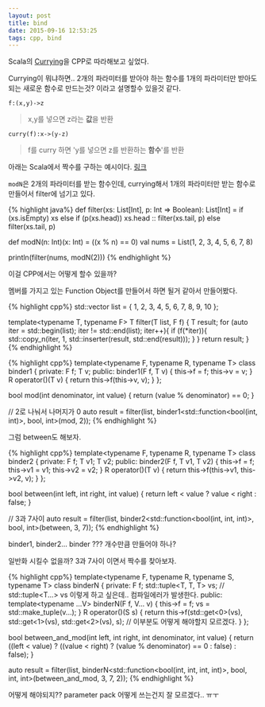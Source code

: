 ```yaml
---
layout: post
title: bind
date: 2015-09-16 12:53:25
tags: cpp, bind
---
```


Scala의 [Currying](https://en.wikipedia.org/wiki/Currying)을 CPP로 따라해보고 싶었다. 

Currying이 뭐냐하면.. 2개의 파라미터를 받아야 하는 함수를 1개의 파라미터만 받아도 되는 새로운 함수로 만드는것? 이라고 설명할수 있을것 같다.

`f:(x,y)->z` 

> x,y를 넣으면 z라는 **값**을 반환

`curry(f):x->(y-z)` 

> f를 curry 하면 'y를 넣으면 z를 반환하는 **함수**'를 반환


아래는 Scala에서 짝수를 구하는 예시이다. [링크](http://docs.scala-lang.org/ko/tutorials/tour/currying.html)

`modN`은 2개의 파라미터를 받는 함수인데, currying해서 1개의 파라미터만 받는 함수로 만들어서 filter에 넘기고 있다.

{% highlight java%}
def filter(xs: List[Int], p: Int => Boolean): List[Int] =
    if (xs.isEmpty) xs
    else if (p(xs.head)) xs.head :: filter(xs.tail, p)
    else filter(xs.tail, p)

def modN(n: Int)(x: Int) = ((x % n) == 0)
val nums = List(1, 2, 3, 4, 5, 6, 7, 8)

println(filter(nums, modN(2)))
{% endhighlight %}

이걸 CPP에서는 어떻게 할수 있을까?

멤버를 가지고 있는 Function Object를 만들어서 하면 될거 같아서 만들어봤다.

{% highlight cpp%}
std::vector<int> list = { 1, 2, 3, 4, 5, 6, 7, 8, 9, 10 };

template<typename T, typename F>
T filter(T list, F f)
{
	T result;
	for (auto iter = std::begin(list); iter != std::end(list); iter++){
		if (f(*iter)){
			std::copy_n(iter, 1, std::inserter(result, std::end(result)));
		}
	}
	return result;
}
{% endhighlight %}

{% highlight cpp%}
template<typename F, typename R, typename T>
class binder1
{
private:
	F f;
	T v;
public:
	binder1(F f, T v)
	{
		this->f = f;
		this->v = v;
	}
	R operator()(T v)
	{
		return this->f(this->v, v);
	}
};

bool mod(int denominator, int value)
{
	return (value % denominator) == 0;
}

// 2로 나눠서 나머지가 0
auto result = filter(list, binder1<std::function<bool(int, int)>, bool, int>(mod, 2));
{% endhighlight %}

그럼 between도 해보자.

{% highlight cpp%}
template<typename F, typename R, typename T>
class binder2
{
private:
	F f;
	T v1;
	T v2;
public:
	binder2(F f, T v1, T v2)
	{
		this->f = f;
		this->v1 = v1;
		this->v2 = v2;
	}
	R operator()(T v)
	{
		return this->f(this->v1, this->v2, v);
	}
};

bool between(int left, int right, int value)
{
	return left < value ? value < right : false;
}

// 3과 7사이
auto result = filter(list, binder2<std::function<bool(int, int, int)>, bool, int>(between, 3, 7));
{% endhighlight %}

binder1, binder2... binder ??? 개수만큼 만들어야 하나?

일반화 시킬수 없을까? 3과 7사이 이면서 짝수를 찾아보자.

{% highlight cpp%}
template<typename F, typename R, typename S, typename T>
class binderN
{
private:
	F f;
	std::tuple<T, T, T> vs;  // std::tuple<T...> vs 이렇게 하고 싶은데.. 컴파일에러가 발생한다.
public:
	template<typename ...V>
	binderN(F f, V... v)
	{
		this->f = f;
		vs = std::make_tuple(v...);
	}
	R operator()(S s)
	{
		return this->f(std::get<0>(vs), std::get<1>(vs), std::get<2>(vs), s);  // 이부분도 어떻게 해야할지 모르겠다.
	}
};

bool between_and_mod(int left, int right, int denominator, int value)
{
	return ((left < value) ? ((value < right) ? (value % denominator) == 0 : false) : false);
}

auto result = filter(list, binderN<std::function<bool(int, int, int, int)>, bool, int, int>(between_and_mod, 3, 7, 2));
{% endhighlight %}

어떻게 해야되지?? parameter pack 어떻게 쓰는건지 잘 모르겠다.. ㅠㅜ
